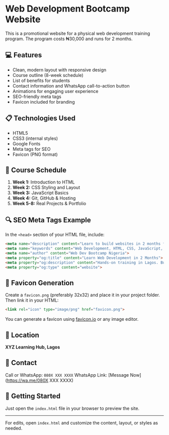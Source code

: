 # Web Development Bootcamp Website

This is a promotional website for a physical web development training program. The program costs ₦30,000 and runs for 2 months.

## 💻 Features

* Clean, modern layout with responsive design
* Course outline (8-week schedule)
* List of benefits for students
* Contact information and WhatsApp call-to-action button
* Animations for engaging user experience
* SEO-friendly meta tags
* Favicon included for branding

## 📋 Technologies Used

* HTML5
* CSS3 (internal styles)
* Google Fonts
* Meta tags for SEO
* Favicon (PNG format)

## 📆 Course Schedule

1. **Week 1:** Introduction to HTML
2. **Week 2:** CSS Styling and Layout
3. **Week 3:** JavaScript Basics
4. **Week 4:** Git, GitHub & Hosting
5. **Week 5-8:** Real Projects & Portfolio

## 🔍 SEO Meta Tags Example

In the `<head>` section of your HTML file, include:

```html
<meta name="description" content="Learn to build websites in 2 months for ₦30,000 at XYZ Hub, Lagos. Get certified and create real projects.">
<meta name="keywords" content="Web Development, HTML, CSS, JavaScript, Bootcamp, Lagos, Coding, Portfolio, GitHub">
<meta name="author" content="Web Dev Bootcamp Nigeria">
<meta property="og:title" content="Learn Web Development in 2 Months">
<meta property="og:description" content="Hands-on training in Lagos. Build and deploy websites. ₦30,000 for 2 months.">
<meta property="og:type" content="website">
```

## 🧿 Favicon Generation

Create a `favicon.png` (preferably 32x32) and place it in your project folder. Then link it in your HTML:

```html
<link rel="icon" type="image/png" href="favicon.png">
```

You can generate a favicon using [favicon.io](https://favicon.io/) or any image editor.

## 📍 Location

**XYZ Learning Hub, Lagos**

## 📱 Contact

Call or WhatsApp: `080X XXX XXXX`
WhatsApp Link: [Message Now](https://wa.me/080X XXX XXXX)

## 🏁 Getting Started

Just open the `index.html` file in your browser to preview the site.

---

For edits, open `index.html` and customize the content, layout, or styles as needed.
